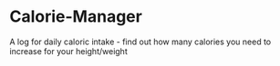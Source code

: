 # Calorie-Manager
A log for daily caloric intake - find out how many calories you need to increase for your height/weight
